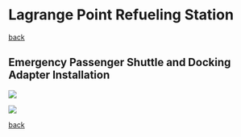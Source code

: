 # Lagrange Point Refueling Station

[back](../README.md)

## Emergency Passenger Shuttle and Docking Adapter Installation
![](./lprs-final_1.png)

![](./lprs-final_2.png)

[back](../README.md)
